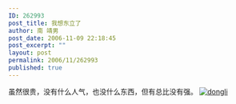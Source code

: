 ```yaml
---
ID: 262993
post_title: 我想东立了
author: 南 靖男
post_date: 2006-11-09 22:18:45
post_excerpt: ""
layout: post
permalink: 2006/11/262993
published: true
---
```

虽然很贵，没有什么人气，也没什么东西，但有总比没有强。
<a href="https://larryli.cn/wp-content/uploads/50/5051/2007/07/dongli.jpg" title="dongli"><img src="https://larryli.cn/wp-content/uploads/50/5051/2007/07/dongli.thumbnail.jpg" alt="dongli" /></a>